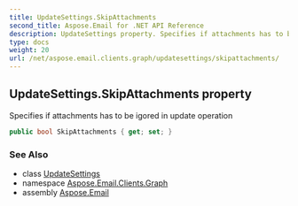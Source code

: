 ```yaml
---
title: UpdateSettings.SkipAttachments
second_title: Aspose.Email for .NET API Reference
description: UpdateSettings property. Specifies if attachments has to be igored in update operation
type: docs
weight: 20
url: /net/aspose.email.clients.graph/updatesettings/skipattachments/
---
```

## UpdateSettings.SkipAttachments property

Specifies if attachments has to be igored in update operation

```csharp
public bool SkipAttachments { get; set; }
```

### See Also

* class [UpdateSettings](../)
* namespace [Aspose.Email.Clients.Graph](../../updatesettings/)
* assembly [Aspose.Email](../../../)


